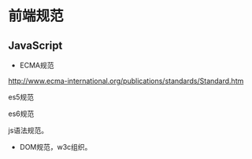 # 前端规范

## JavaScript

* ECMA规范

http://www.ecma-international.org/publications/standards/Standard.htm



es5规范

es6规范

js语法规范。



* DOM规范，w3c组织。